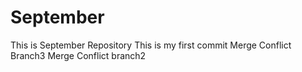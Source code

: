 # September
This is September Repository
This is my first commit
Merge Conflict Branch3
Merge Conflict branch2

